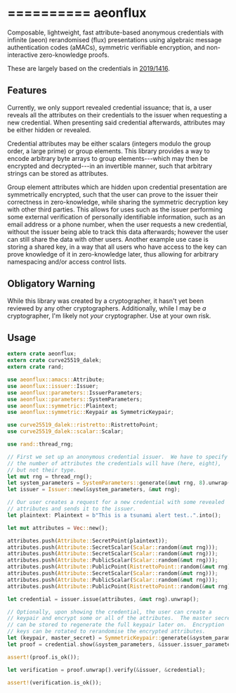 
==========
 aeonflux
==========

Composable, lightweight, fast attribute-based anonymous credentials with
infinite (aeon) rerandomised (flux) presentations using algebraic message
authentication codes (aMACs), symmetric verifiable encryption, and
non-interactive zero-knowledge proofs.

These are largely based on the credentials in
[2019/1416](https://eprint.iacr.org/2019/1416).

 Features
----------

Currently, we only support revealed credential issuance; that is, a user reveals
all the attributes on their credentials to the issuer when requesting a new
credential.  When presenting said credential afterwards, attributes may be
either hidden or revealed.

Credential attributes may be either scalars (integers modulo the group order, a large
prime) or group elements.  This library provides a way to encode arbitrary byte
arrays to group elements---which may then be encrypted and decrypted---in an
invertible manner, such that arbitrary strings can be stored as attributes.

Group element attributes which are hidden upon credential presentation are
symmetrically encrypted, such that the user can prove to the issuer their
correctness in zero-knowledge, while sharing the symmetric decryption key with
other third parties.  This allows for uses such as the issuer performing some
external verification of personally identifiable information, such as an email
address or a phone number, when the user requests a new credential, without
the issuer being able to track this data afterwards; however the user can still
share the data with other users.  Another example use case is storing a shared
key, in a way that all users who have access to the key can prove knowledge of
it in zero-knowledge later, thus allowing for arbitrary namespacing and/or
access control lists.

 Obligatory Warning
--------------------

While this library was created by a cryptographer, it hasn't yet been reviewed
by any other cryptographers.  Additionally, while I may be _a_ cryptographer,
I'm likely not _your_ cryptographer.  Use at your own risk.

 Usage
-------

```rust
extern crate aeonflux;
extern crate curve25519_dalek;
extern crate rand;

use aeonflux::amacs::Attribute;
use aeonflux::issuer::Issuer;
use aeonflux::parameters::IssuerParameters;
use aeonflux::parameters::SystemParameters;
use aeonflux::symmetric::Plaintext;
use aeonflux::symmetric::Keypair as SymmetricKeypair;

use curve25519_dalek::ristretto::RistrettoPoint;
use curve25519_dalek::scalar::Scalar;

use rand::thread_rng;

// First we set up an anonymous credential issuer.  We have to specify
// the number of attributes the credentials will have (here, eight),
// but not their type.
let mut rng = thread_rng();
let system_parameters = SystemParameters::generate(&mut rng, 8).unwrap();
let issuer = Issuer::new(&system_parameters, &mut rng);

// Our user creates a request for a new credential with some revealed
// attributes and sends it to the issuer.
let plaintext: Plaintext = b"This is a tsunami alert test..".into();

let mut attributes = Vec::new();

attributes.push(Attribute::SecretPoint(plaintext));
attributes.push(Attribute::SecretScalar(Scalar::random(&mut rng)));
attributes.push(Attribute::SecretScalar(Scalar::random(&mut rng)));
attributes.push(Attribute::PublicScalar(Scalar::random(&mut rng)));
attributes.push(Attribute::PublicPoint(RistrettoPoint::random(&mut rng)));
attributes.push(Attribute::SecretScalar(Scalar::random(&mut rng)));
attributes.push(Attribute::PublicScalar(Scalar::random(&mut rng)));
attributes.push(Attribute::PublicPoint(RistrettoPoint::random(&mut rng)));

let credential = issuer.issue(attributes, &mut rng).unwrap();

// Optionally, upon showing the credential, the user can create a
// keypair and encrypt some or all of the attributes.  The master secret
// can be stored to regenerate the full keypair later on.  Encryption
// keys can be rotated to rerandomise the encrypted attributes.
let (keypair, master_secret) = SymmetricKeypair::generate(&system_parameters, &mut rng);
let proof = credential.show(&system_parameters, &issuer.issuer_parameters, Some(&keypair), &mut rng);

assert!(proof.is_ok());

let verification = proof.unwrap().verify(&issuer, &credential);

assert!(verification.is_ok());
```

